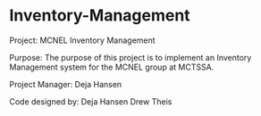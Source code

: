 # Inventory-Management

Project: MCNEL Inventory Management 

Purpose: 
The purpose of this project is to implement an Inventory Management system for the MCNEL group at MCTSSA.


Project Manager: 
Deja Hansen 


Code designed by: 
Deja Hansen
Drew Theis